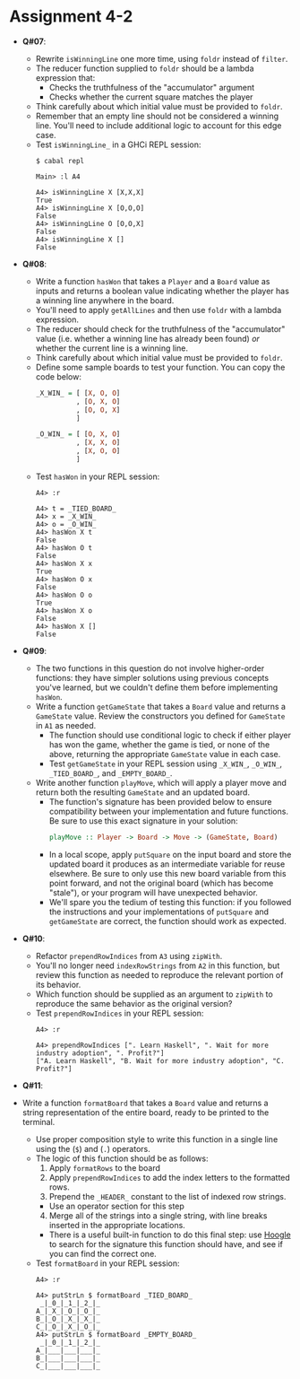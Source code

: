 # **Assignment 4-2**

* **Q#07**:
  * Rewrite `isWinningLine` one more time, using `foldr` instead of `filter`.
  * The reducer function supplied to `foldr` should be a lambda expression that:
    * Checks the truthfulness of the "accumulator" argument
    * Checks whether the current square matches the player
  * Think carefully about which initial value must be provided to `foldr`.
  * Remember that an empty line should not be considered a winning line. You'll need to include additional logic to account for this edge case.
  * Test `isWinningLine_` in a GHCi REPL session:
    ```shell
    $ cabal repl

    Main> :l A4

    A4> isWinningLine X [X,X,X]
    True
    A4> isWinningLine X [O,O,O]
    False
    A4> isWinningLine O [O,O,X]
    False
    A4> isWinningLine X []
    False
    ```
* **Q#08**:
  * Write a function `hasWon` that takes a `Player` and a `Board` value as inputs and returns a boolean value indicating whether the player has a winning line anywhere in the board.
  * You'll need to apply `getAllLines` and then use `foldr` with a lambda expression.
  * The reducer should check for the truthfulness of the "accumulator" value (i.e. whether a winning line has already been found) *or* whether the current line is a winning line.
  * Think carefully about which initial value must be provided to `foldr`.
  * Define some sample boards to test your function. You can copy the code below:
    ```haskell
    _X_WIN_ = [ [X, O, O]
              , [O, X, O]
              , [O, O, X]
              ]

    _O_WIN_ = [ [O, X, O]
              , [X, X, O]
              , [X, O, O]
              ]
    ```
  * Test `hasWon` in your REPL session:
    ```shell
    A4> :r

    A4> t = _TIED_BOARD_
    A4> x = _X_WIN_
    A4> o = _O_WIN_
    A4> hasWon X t
    False
    A4> hasWon O t
    False
    A4> hasWon X x
    True
    A4> hasWon O x
    False
    A4> hasWon O o
    True
    A4> hasWon X o
    False
    A4> hasWon X []
    False
    ```

* **Q#09**:
  * The two functions in this question do not involve higher-order functions: they have simpler solutions using previous concepts you've learned, but we couldn't define them before implementing `hasWon`.
  * Write a function `getGameState` that takes a `Board` value and returns a `GameState` value. Review the constructors you defined for `GameState` in `A1` as needed.
    * The function should use conditional logic to check if either player has won the game, whether the game is tied, or none of the above, returning the appropriate `GameState` value in each case.
    * Test `getGameState` in your REPL session using `_X_WIN_`, `_O_WIN_`, `_TIED_BOARD_`, and `_EMPTY_BOARD_`.
  * Write another function `playMove`, which will apply a player move and return both the resulting `GameState` and an updated board.
    * The function's signature has been provided below to ensure compatibility between your implementation and future functions. Be sure to use this exact signature in your solution:
      ```haskell
      playMove :: Player -> Board -> Move -> (GameState, Board)
      ```
    * In a local scope, apply `putSquare` on the input board and store the updated board it produces as an intermediate variable for reuse elsewhere. Be sure to only use this new board variable from this point forward, and not the original board (which has become "stale"), or your program will have unexpected behavior.
    * We'll spare you the tedium of testing this function: if you followed the instructions and your implementations of `putSquare` and `getGameState` are correct, the function should work as expected.

* **Q#10**:
  * Refactor `prependRowIndices` from `A3` using `zipWith`.
  * You'll no longer need `indexRowStrings` from `A2` in this function, but review this function as needed to reproduce the relevant portion of its behavior.
  * Which function should be supplied as an argument to `zipWith` to reproduce the same behavior as the original version?
  * Test `prependRowIndices` in your REPL session:
    ```shell
    A4> :r

    A4> prependRowIndices [". Learn Haskell", ". Wait for more industry adoption", ". Profit?"]
    ["A. Learn Haskell", "B. Wait for more industry adoption", "C. Profit?"]
    ```

* **Q#11**:
* Write a function `formatBoard` that takes a `Board` value and returns a string representation of the entire board, ready to be printed to the terminal.
  * Use proper composition style to write this function in a single line using the (`$`) and (`.`) operators.
  * The logic of this function should be as follows:
    1. Apply `formatRows` to the board
    2. Apply `prependRowIndices` to add the index letters to the formatted rows.
    3. Prepend the `_HEADER_` constant to the list of indexed row strings.
      * Use an operator section for this step
    4. Merge all of the strings into a single string, with line breaks inserted in the appropriate locations.
      * There is a useful built-in function to do this final step: use [Hoogle](https://hoogle.haskell.org) to search for the signature this function should have, and see if you can find the correct one.
  * Test `formatBoard` in your REPL session:
    ```shell
    A4> :r

    A4> putStrLn $ formatBoard _TIED_BOARD_
     _|_0_|_1_|_2_|_
    A_|_X_|_O_|_O_|_
    B_|_O_|_X_|_X_|_
    C_|_O_|_X_|_O_|_
    A4> putStrLn $ formatBoard _EMPTY_BOARD_
     _|_0_|_1_|_2_|_
    A_|___|___|___|_
    B_|___|___|___|_
    C_|___|___|___|_
    ```